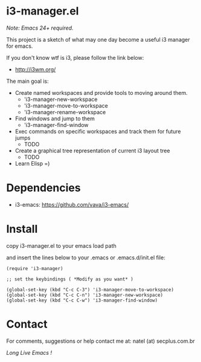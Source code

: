 i3-manager.el
=============

*Note: Emacs 24+ required.*

This project is a sketch of what may one day become a useful i3 manager
for emacs.

If you don't know wtf is i3, please follow the link below:

- http://i3wm.org/

The main goal is:

* Create named workspaces and provide tools to moving around them.
  - 'i3-manager-new-workspace
  - 'i3-manager-move-to-workspace
  - 'i3-manager-rename-workspace
* Find windows and jump to them
  - 'i3-manager-find-window
* Exec commands on specific workspaces and track them for future jumps
  - TODO
* Create a graphical tree representation of current i3 layout tree
  - TODO
* Learn Elisp =)


Dependencies
=============

* i3-emacs: https://github.com/vava/i3-emacs/

Install
=======

copy i3-manager.el to your emacs load path

and insert the lines below to your .emacs or .emacs.d/init.el file:

    (require 'i3-manager)

    ;; set the keybindings ( *Modify as you want* )

    (global-set-key (kbd "C-c C-3") 'i3-manager-move-to-workspace)
    (global-set-key (kbd "C-c C-n") 'i3-manager-new-workspace)
    (global-set-key (kbd "C-c C-w") 'i3-manager-find-window)

Contact
=======

For comments, suggestions or help contact me at:
     natel (at) secplus.com.br

*Long Live Emacs !*
